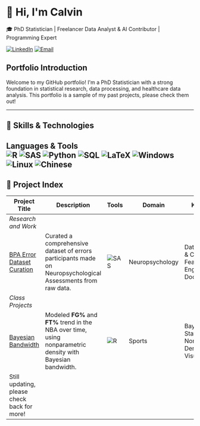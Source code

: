 # 👋 Hi, I'm Calvin

🎓 PhD Statistician | Freelancer Data Analyst & AI Contributor | Programming Expert

[![LinkedIn](https://custom-icon-badges.demolab.com/badge/LinkedIn-0A66C2?logo=linkedin-white&logoColor=fff)](https://www.linkedin.com/in/calvin-guan-9950a149/)
[![Email](https://img.shields.io/badge/Email-D14836?style=flat&logo=gmail&logoColor=white)](mailto:CatalyzeAnalytics@outlook.com)

## Portfolio Introduction

Welcome to my GitHub portfolio! I'm a PhD Statistician with a strong foundation in statistical research, data processing, and healthcare data analysis. This portfolio is a sample of my past projects, please check them out! 

---

## 🧰 Skills & Technologies

**Languages & Tools**  
![R](https://img.shields.io/badge/R-276DC3?style=flat&logo=r&logoColor=white)
![SAS](https://tinyurl.com/saslogo999)
![Python](https://img.shields.io/badge/Python-3776AB?style=flat&logo=python&logoColor=white)
![SQL](https://img.shields.io/badge/SQL-4479A1?style=flat&logo=mysql&logoColor=white)
![LaTeX](https://img.shields.io/badge/LaTeX-008080?style=flat&logo=latex&logoColor=white)
![Windows](https://custom-icon-badges.demolab.com/badge/Windows-0078D6?logo=windows11&logoColor=white)
![Linux](https://img.shields.io/badge/Linux-FCC624?style=flat&logo=linux&logoColor=black)
![Chinese](https://img.shields.io/badge/-Chinese-white?style=flat&logo=data%3Aimage%2Fgif%3Bbase64%2CR0lGODlhZABkAEAQACH5BAEAABAALAAAAABkAGQAhwAAAAAAMwAAZgAAmQAAzAAA%2FwArAAArMwArZgArmQArzAAr%2FwBVAABVMwBVZgBVmQBVzABV%2FwCAAACAMwCAZgCAmQCAzACA%2FwCqAACqMwCqZgCqmQCqzACq%2FwDVAADVMwDVZgDVmQDVzADV%2FwD%2FAAD%2FMwD%2FZgD%2FmQD%2FzAD%2F%2FzMAADMAMzMAZjMAmTMAzDMA%2FzMrADMrMzMrZjMrmTMrzDMr%2FzNVADNVMzNVZjNVmTNVzDNV%2FzOAADOAMzOAZjOAmTOAzDOA%2FzOqADOqMzOqZjOqmTOqzDOq%2FzPVADPVMzPVZjPVmTPVzDPV%2FzP%2FADP%2FMzP%2FZjP%2FmTP%2FzDP%2F%2F2YAAGYAM2YAZmYAmWYAzGYA%2F2YrAGYrM2YrZmYrmWYrzGYr%2F2ZVAGZVM2ZVZmZVmWZVzGZV%2F2aAAGaAM2aAZmaAmWaAzGaA%2F2aqAGaqM2aqZmaqmWaqzGaq%2F2bVAGbVM2bVZmbVmWbVzGbV%2F2b%2FAGb%2FM2b%2FZmb%2FmWb%2FzGb%2F%2F5kAAJkAM5kAZpkAmZkAzJkA%2F5krAJkrM5krZpkrmZkrzJkr%2F5lVAJlVM5lVZplVmZlVzJlV%2F5mAAJmAM5mAZpmAmZmAzJmA%2F5mqAJmqM5mqZpmqmZmqzJmq%2F5nVAJnVM5nVZpnVmZnVzJnV%2F5n%2FAJn%2FM5n%2FZpn%2FmZn%2FzJn%2F%2F8wAAMwAM8wAZswAmcwAzMwA%2F8wrAMwrM8wrZswrmcwrzMwr%2F8xVAMxVM8xVZsxVmcxVzMxV%2F8yAAMyAM8yAZsyAmcyAzMyA%2F8yqAMyqM8yqZsyqmcyqzMyq%2F8zVAMzVM8zVZszVmczVzMzV%2F8z%2FAMz%2FM8z%2FZsz%2Fmcz%2FzMz%2F%2F%2F8AAP8AM%2F8AZv8Amf8AzP8A%2F%2F8rAP8rM%2F8rZv8rmf8rzP8r%2F%2F9VAP9VM%2F9VZv9Vmf9VzP9V%2F%2F%2BAAP%2BAM%2F%2BAZv%2BAmf%2BAzP%2BA%2F%2F%2BqAP%2BqM%2F%2BqZv%2Bqmf%2BqzP%2Bq%2F%2F%2FVAP%2FVM%2F%2FVZv%2FVmf%2FVzP%2FV%2F%2F%2F%2FAP%2F%2FM%2F%2F%2FZv%2F%2Fmf%2F%2FzP%2F%2F%2FwAAAAAAAAAAAAAAAAj%2FAPcJHEiwoMGDCBMqXMiwocOHECNKnEixosWLGDNq3Mixo8ePIEOKHEmypMmTKDESuxFDTMqXDDMBmDkzBsybBsXQ3DkJp899MXbStPnzZlChAG4UvYl05lKYk5o%2BfakMKdGpKJGiwZoSKTGuWYUqA3sSKdmyQs%2BaNKuWJNu2It%2FCBSl3orJJmeYirPtQGRqxegsKvZpQGbFMaMTcaEpza2CBgwcazqT4KOPLAFw%2Bxsy5M02lHpXpNCAmb8TDiQ14Xu3ZNEfLNL8aVIZYMevbNRWL2T3pL%2BPQTW%2BIgY37cgzheImNZXh5ecfiuDVTrNp0RUjon0vL3ifUMcWoSA2I%2F6TeGbnzg0KlT1zM1yP79Jm2O%2BxuUSpJ8jNBT0xfn3%2FJ9g7B1hNFMqVlEnEV0UeRTjuJZxKDNFUkYIKAmQQeTedBpOB%2BBppEjFCuRTThRAXSFOJ%2FPFG0YUQQOtXVTupBBNuJDwk1YFg0OSiRjXZ1iBKCE804kW%2F5wdQiACqmuONO8p1E5EwZBrgTjQZBM1li77n40oUzNTkfT9AcNsluMRCH2Y0plTiTdw4dht1lMZ6EX1IIoTbcm6vFidZO%2B9BmG57Y%2BQQoZ2WKgQZe8SmjaD3Q1KPoYV6%2BiOcNK0z5WE6s3YBXhllSGdiT6aERaUFZjqrXhzsRJqWJlxoEokRCtpNKEGxBWiorQTSh%2BVCstw6EV5Ks9poRbKYKqyGTxmIkVLHJNvRqsxRiCG20M3k6LXPIXrtksNoey223X34LLrbijqvQs%2BaS22W6ztrK7rnuvrtXvPK6mm296O0UJb6Q8clvvhH%2Ba2%2FAAuPqb8ED7aQfwtzlyvBAlu37b4kPG6wrw%2FVYW%2FHGHHfs8ccghyzyyCRjFRAAOw%3D%3D&logoColor=black)
---

## 🔬 Project Index

| Project Title | Description | Tools | Domain | Keywords |
|---------------|-------------|-------|--------|----------|
|*Research and Work* |||
|[BPA Error Dataset Curation](<ResearchAndWorkProjects/BPAErrorDataCuration/>) | Curated a comprehensive dataset of errors participants made on Neuropsychological Assessments from raw data. |![SAS](https://tinyurl.com/saslogo999) | Neuropsychology | Data Cleaning & Curation, Feature Engineering, Documentation|
|*Class Projects* |||
|[Bayesian Bandwidth](<ResearchAndWorkProjects/BPAErrorDataCuration/>) | Modeled **FG%** and **FT%** trend in the NBA over time, using nonparametric density with Bayesian bandwidth. |![R](https://img.shields.io/badge/R-276DC3?style=flat&logo=r&logoColor=white) | Sports | Bayesian Statistics, Nonparametric Density, Visualization |
|Still updating, please check back for more!|